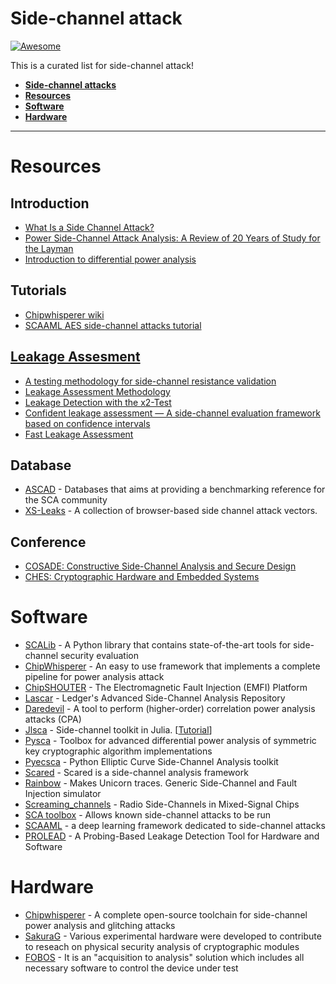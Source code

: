 # Side-channel attack

[![Awesome](https://awesome.re/badge.svg)](https://awesome.re)

This is a curated list for side-channel attack!

- [**Side-channel attacks**](#side-channel-attack)
- [**Resources**](#resources)
- [**Software**](#software)
- [**Hardware**](#hardware)

---

# Resources
## Introduction
* [What Is a Side Channel Attack?](https://www.wired.com/story/what-is-side-channel-attack/)
* [Power Side-Channel Attack Analysis: A Review of 20 Years of Study for the Layman](https://www.mdpi.com/2410-387X/4/2/15)
* [Introduction to differential power analysis](https://link.springer.com/article/10.1007/s13389-011-0006-y)

## Tutorials
* [Chipwhisperer wiki](https://chipwhisperer.readthedocs.io/en/latest/)
* [SCAAML AES side-channel attacks tutorial](https://github.com/google/scaaml/tree/master/scaaml_intro)
 
## [Leakage Assesment](https://cescalab.cs.ru.nl/hypothesis-testing-for-leakage-assessment-in-side-channel-analysis/)
* [A testing methodology for side-channel resistance validation](https://csrc.nist.gov/csrc/media/events/non-invasive-attack-testing-workshop/documents/08_goodwill.pdf)
* [Leakage Assessment Methodology](https://www.iacr.org/archive/ches2015/92930478/92930478.pdf)
* [Leakage Detection with the x2-Test](https://tches.iacr.org/index.php/TCHES/article/view/838)
* [Confident leakage assessment — A side-channel evaluation framework based on confidence intervals](https://ieeexplore.ieee.org/abstract/document/8342178)
* [Fast Leakage Assessment](https://eprint.iacr.org/2017/624.pdf)

## Database
* [ASCAD](https://github.com/ANSSI-FR/ASCAD) - Databases that aims at providing a benchmarking reference for the SCA community
* [XS-Leaks](https://github.com/xsleaks/xsleaks) - A collection of browser-based side channel attack vectors.

## Conference
* [COSADE: Constructive Side-Channel Analysis and Secure Design](https://www.cosade.org/)
* [CHES: Cryptographic Hardware and Embedded Systems](https://ches.iacr.org/)

# Software
* [SCALib](https://github.com/simple-crypto/SCALib) - A Python library that contains state-of-the-art tools for side-channel security evaluation
* [ChipWhisperer](https://github.com/newaetech/chipwhisperer) -  An easy to use framework that implements a complete pipeline for power analysis attack
* [ChipSHOUTER](https://github.com/newaetech/ChipSHOUTER) -  The Electromagnetic Fault Injection (EMFI) Platform
* [Lascar](https://github.com/Ledger-Donjon/lascar) - Ledger's Advanced Side-Channel Analysis Repository
* [Daredevil](https://github.com/SideChannelMarvels/Daredevil) - A tool to perform (higher-order) correlation power analysis attacks (CPA)
* [Jlsca](https://github.com/Keysight/Jlsca) - Side-channel toolkit in Julia. [[Tutorial](https://github.com/ikizhvatov/jlsca-tutorials)]
* [Pysca](https://github.com/ikizhvatov/pysca) - Toolbox for advanced differential power analysis of symmetric key cryptographic algorithm implementations
* [Pyecsca](https://github.com/J08nY/pyecsca) - Python Elliptic Curve Side-Channel Analysis toolkit
* [Scared](https://gitlab.com/eshard/scared) - Scared is a side-channel analysis framework
* [Rainbow](https://github.com/Ledger-Donjon/rainbow) - Makes Unicorn traces. Generic Side-Channel and Fault Injection simulator
* [Screaming_channels](https://github.com/eurecom-s3/screaming_channels) - Radio Side-Channels in Mixed-Signal Chips
* [SCA toolbox](https://github.com/AISyLab/side-channel-analysis-toolbox) - Allows known side-channel attacks to be run
* [SCAAML](https://github.com/google/scaaml) -  a deep learning framework dedicated to side-channel attacks
* [PROLEAD](https://github.com/ChairImpSec/PROLEAD) - A Probing-Based Leakage Detection Tool for Hardware and Software

# Hardware
* [Chipwhisperer](https://chipwhisperer.readthedocs.io/en/latest/) - A complete open-source toolchain for side-channel power analysis and glitching attacks
* [SakuraG](http://www.troche.com/sakura/sakura.html) - Various experimental hardware were developed to contribute to reseach on physical security analysis of cryptographic modules
* [FOBOS](https://cryptography.gmu.edu/documentation/fobos3/index.html) - It is an "acquisition to analysis" solution which includes all necessary software to control the device under test


